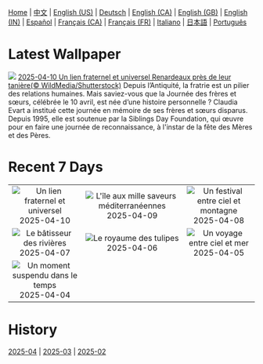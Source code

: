 [Home](../README.md) | [中文](zh-CN.md) | [English (US)](en-US.md) | [Deutsch](de-DE.md) | [English (CA)](en-CA.md) | [English (GB)](en-GB.md) | [English (IN)](en-IN.md) | [Español](es-ES.md) | [Français (CA)](fr-CA.md) | [Français (FR)](fr-FR.md) | [Italiano](it-IT.md) | [日本語](ja-JP.md) | [Português](pt-BR.md)

# Latest Wallpaper
![](https://www.bing.com/th?id=OHR.LittleFoxes_FR-FR7823312506_UHD.jpg)
[2025-04-10 Un lien fraternel et universel Renardeaux près de leur tanière(© WildMedia/Shutterstock)](https://www.bing.com/th?id=OHR.LittleFoxes_FR-FR7823312506_UHD.jpg)
Depuis l’Antiquité, la fratrie est un pilier des relations humaines. Mais saviez-vous que la Journée des frères et sœurs, célébrée le 10 avril, est née d’une histoire personnelle ? Claudia Evart a institué cette journée en mémoire de ses frères et sœurs disparus. Depuis 1995, elle est soutenue par la Siblings Day Foundation, qui œuvre pour en faire une journée de reconnaissance, à l'instar de la fête des Mères et des Pères.

# Recent 7 Days
|  |  |  |
|:---:|:---:|:---:|
| ![](https://www.bing.com/th?id=OHR.LittleFoxes_FR-FR7823312506_400x240.jpg "Un lien fraternel et universel") 2025-04-10 | ![](https://www.bing.com/th?id=OHR.BlueNaxos_FR-FR7466920458_400x240.jpg "L'île aux mille saveurs méditerranéennes") 2025-04-09 | ![](https://www.bing.com/th?id=OHR.ParoTsechu_FR-FR1863100443_400x240.jpg "Un festival entre ciel et montagne") 2025-04-08 |
| ![](https://www.bing.com/th?id=OHR.BeaverDay_FR-FR0993512788_400x240.jpg "Le bâtisseur des rivières") 2025-04-07 | ![](https://www.bing.com/th?id=OHR.TulipsWindmill_FR-FR8201526563_400x240.jpg "Le royaume des tulipes") 2025-04-06 | ![](https://www.bing.com/th?id=OHR.GaztelugatxeSunset_FR-FR9907394387_400x240.jpg "Un voyage entre ciel et mer") 2025-04-05 |
| ![](https://www.bing.com/th?id=OHR.CherryBlossomDC_FR-FR9055412719_400x240.jpg "Un moment suspendu dans le temps") 2025-04-04 |  |  |

# History
[2025-04](../archives/wallpaper/fr-FR/w_2025_04.md) | [2025-03](../archives/wallpaper/fr-FR/w_2025_03.md) | [2025-02](../archives/wallpaper/fr-FR/w_2025_02.md)
